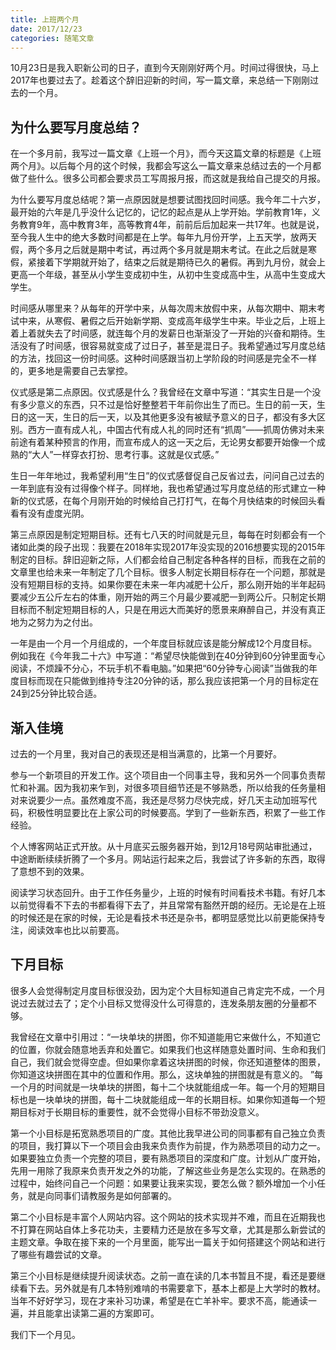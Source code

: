 ```yaml
---
title: 上班两个月
date: 2017/12/23
categories: 随笔文章
---
```


10月23日是我入职新公司的日子，直到今天刚刚好两个月。时间过得很快，马上2017年也要过去了。趁着这个辞旧迎新的时间，写一篇文章，来总结一下刚刚过去的一个月。

<!-- more -->

## 为什么要写月度总结？
在一个多月前，我写过一篇文章《上班一个月》，而今天这篇文章的标题是《上班两个月》。以后每个月的这个时候，我都会写这么一篇文章来总结过去的一个月都做了些什么。很多公司都会要求员工写周报月报，而这就是我给自己提交的月报。

为什么要写月度总结呢？第一点原因就是想要试图找回时间感。我今年二十六岁，最开始的六年是几乎没什么记忆的，记忆的起点是从上学开始。学前教育1年，义务教育9年，高中教育3年，高等教育4年，前前后后加起来一共17年。也就是说，至今我人生中的绝大多数时间都是在上学。每年九月份开学，上五天学，放两天假，两个多月之后就是期中考试，再过两个多月就是期末考试。在此之后就是寒假，紧接着下学期就开始了，结束之后就是期待已久的暑假。再到九月份，就会上更高一个年级，甚至从小学生变成初中生，从初中生变成高中生，从高中生变成大学生。

时间感从哪里来？从每年的开学中来，从每次周末放假中来，从每次期中、期末考试中来，从寒假、暑假之后开始新学期、变成高年级学生中来。毕业之后，上班上着上着就失去了时间感，就连每个月的发薪日也渐渐没了一开始的兴奋和期待。生活没有了时间感，很容易就变成了过日子，甚至是混日子。我希望通过写月度总结的方法，找回这一份时间感。这种时间感跟当初上学阶段的时间感是完全不一样的，更多地是需要自己去掌控。

仪式感是第二点原因。仪式感是什么？我曾经在文章中写道：“其实生日是一个没有多少意义的东西，只不过是恰好整整若干年前你出生了而已。生日的前一天，生日的这一天，生日的后一天，以及其他更多没有被赋予意义的日子，都没有多大区别。西方一直有成人礼，中国古代有成人礼的同时还有“抓周”——抓周仿佛对未来前途有着某种预言的作用，而宣布成人的这一天之后，无论男女都要开始像一个成熟的“大人”一样穿衣打扮、思考行事。这就是仪式感。”

生日一年年地过，我希望利用“生日”的仪式感督促自己反省过去，问问自己过去的一年到底有没有过得像个样子。同样地，我也希望通过写月度总结的形式建立一种新的仪式感，在每个月刚开始的时候给自己打打气，在每个月快结束的时候回头看看有没有虚度光阴。

第三点原因是制定短期目标。还有七八天的时间就是元旦，每每在时刻都会有一个诸如此类的段子出现：我要在2018年实现2017年没实现的2016想要实现的2015年制定的目标。辞旧迎新之际，人们都会给自己制定各种各样的目标，而我在之前的文章里也给未来一年制定了几个目标。很多人制定长期目标存在一个问题，那就是没有短期目标的支持。如果你要在未来一年内减肥十公斤，那么刚开始的半年起码要减少五公斤左右的体重，刚开始的两三个月最少要减肥一到两公斤。只制定长期目标而不制定短期目标的人，只是在用远大而美好的愿景来麻醉自己，并没有真正地为之努力为之付出。

一年是由一个月一个月组成的，一个年度目标就应该是能分解成12个月度目标。例如我在《今年我二十六》中写道：“希望尽快能做到在40分钟到60分钟里面专心阅读，不烦躁不分心，不玩手机不看电脑。”如果把“60分钟专心阅读”当做我的年度目标而现在只能做到维持专注20分钟的话，那么我应该把第一个月的目标定在24到25分钟比较合适。

## 渐入佳境
过去的一个月里，我对自己的表现还是相当满意的，比第一个月要好。

参与一个新项目的开发工作。这个项目由一个同事主导，我和另外一个同事负责帮忙和补漏。因为我初来乍到，对很多项目细节还是不够熟悉，所以给我的任务量相对来说要少一点。虽然难度不高，我还是尽努力尽快完成，好几天主动加班写代码，积极性明显要比在上家公司的时候要高。学到了一些新东西，积累了一些工作经验。

个人博客网站正式开放。从十月底买云服务器开始，到12月18号网站审批通过，中途断断续续折腾了一个多月。网站运行起来之后，我尝试了许多新的东西，取得了意想不到的效果。

阅读学习状态回升。由于工作任务量少，上班的时候有时间看技术书籍。有好几本以前觉得看不下去的书都看得下去了，并且常常有豁然开朗的经历。无论是在上班的时候还是在家的时候，无论是看技术书还是杂书，都明显感觉比以前更能保持专注，阅读效率也比以前要高。

## 下月目标
很多人会觉得制定月度目标很没劲，因为定个大目标知道自己肯定完不成，一个月说过去就过去了；定个小目标又觉得没什么可得意的，连发条朋友圈的分量都不够。

我曾经在文章中引用过：“一块单块的拼图，你不知道能用它来做什么，不知道它的位置，你就会随意地丢弃和处置它。如果我们也这样随意处置时间、生命和我们自己，我们就会觉得空虚。但如果你拿着这块拼图的时候，你还知道整体的图景，你知道这块拼图在其中的位置和作用。那么，这块单独的拼图就是有意义的。 ”每一个月的时间就是一块单块的拼图，每十二个块就能组成一年。每一个月的短期目标也是一块单块的拼图，每十二块就能组成一年的长期目标。如果你知道每一个短期目标对于长期目标的重要性，就不会觉得小目标不带劲没意义。

第一个小目标是拓宽熟悉项目的广度。其他比我早进公司的同事都有自己独立负责的项目，我打算以下一个项目会由我来负责作为前提，作为熟悉项目的动力之一。如果要独立负责一个完整的项目，要有熟悉项目的深度和广度。计划从广度开始，先用一用除了我原来负责开发之外的功能，了解这些业务是怎么实现的。在熟悉的过程中，始终问自己一个问题：如果要让我来实现，要怎么做？额外增加一个小任务，就是向同事们请教服务是如何部署的。

第二个小目标是丰富个人网站内容。这个网站的技术实现并不难，而且在近期我也不打算在网站自体上多花功夫，主要精力还是放在多写文章，尤其是那么新尝试的主题文章。争取在接下来的一个月里面，能写出一篇关于如何搭建这个网站和进行了哪些有趣尝试的文章。

第三个小目标是继续提升阅读状态。之前一直在读的几本书暂且不提，看还是要继续看下去。另外就是有几本特别难啃的书需要拿下，基本上都是上大学时的教材。当年不好好学习，现在才来补习功课，希望是在亡羊补牢。要求不高，能通读一遍，并且能拿出读第二遍的方案即可。

我们下一个月见。
